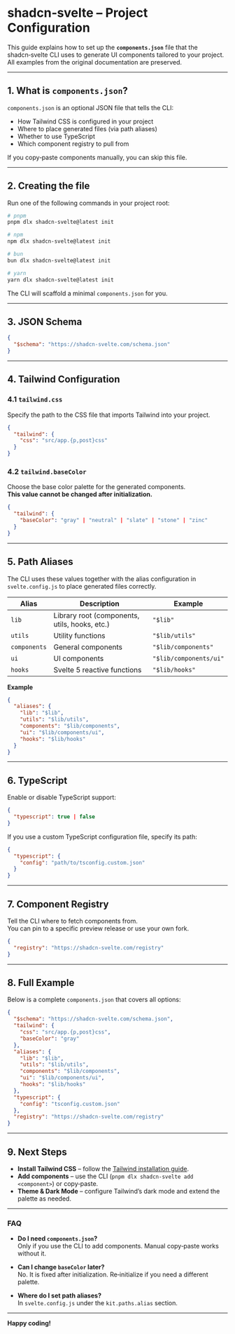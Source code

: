 # shadcn‑svelte – Project Configuration

This guide explains how to set up the **`components.json`** file that the shadcn‑svelte CLI uses to generate UI components tailored to your project.  
All examples from the original documentation are preserved.

---

## 1.  What is `components.json`?

`components.json` is an optional JSON file that tells the CLI:

* How Tailwind CSS is configured in your project  
* Where to place generated files (via path aliases)  
* Whether to use TypeScript  
* Which component registry to pull from

If you copy‑paste components manually, you can skip this file.

---

## 2.  Creating the file

Run one of the following commands in your project root:

```bash
# pnpm
pnpm dlx shadcn-svelte@latest init

# npm
npm dlx shadcn-svelte@latest init

# bun
bun dlx shadcn-svelte@latest init

# yarn
yarn dlx shadcn-svelte@latest init
```

The CLI will scaffold a minimal `components.json` for you.

---

## 3.  JSON Schema

```json
{
  "$schema": "https://shadcn-svelte.com/schema.json"
}
```

---

## 4.  Tailwind Configuration

### 4.1  `tailwind.css`

Specify the path to the CSS file that imports Tailwind into your project.

```json
{
  "tailwind": {
    "css": "src/app.{p,post}css"
  }
}
```

### 4.2  `tailwind.baseColor`

Choose the base color palette for the generated components.  
**This value cannot be changed after initialization.**

```json
{
  "tailwind": {
    "baseColor": "gray" | "neutral" | "slate" | "stone" | "zinc"
  }
}
```

---

## 5.  Path Aliases

The CLI uses these values together with the alias configuration in `svelte.config.js` to place generated files correctly.

| Alias | Description | Example |
|-------|-------------|---------|
| `lib` | Library root (components, utils, hooks, etc.) | `"$lib"` |
| `utils` | Utility functions | `"$lib/utils"` |
| `components` | General components | `"$lib/components"` |
| `ui` | UI components | `"$lib/components/ui"` |
| `hooks` | Svelte 5 reactive functions | `"$lib/hooks"` |

**Example**

```json
{
  "aliases": {
    "lib": "$lib",
    "utils": "$lib/utils",
    "components": "$lib/components",
    "ui": "$lib/components/ui",
    "hooks": "$lib/hooks"
  }
}
```

---

## 6.  TypeScript

Enable or disable TypeScript support:

```json
{
  "typescript": true | false
}
```

If you use a custom TypeScript configuration file, specify its path:

```json
{
  "typescript": {
    "config": "path/to/tsconfig.custom.json"
  }
}
```

---

## 7.  Component Registry

Tell the CLI where to fetch components from.  
You can pin to a specific preview release or use your own fork.

```json
{
  "registry": "https://shadcn-svelte.com/registry"
}
```

---

## 8.  Full Example

Below is a complete `components.json` that covers all options:

```json
{
  "$schema": "https://shadcn-svelte.com/schema.json",
  "tailwind": {
    "css": "src/app.{p,post}css",
    "baseColor": "gray"
  },
  "aliases": {
    "lib": "$lib",
    "utils": "$lib/utils",
    "components": "$lib/components",
    "ui": "$lib/components/ui",
    "hooks": "$lib/hooks"
  },
  "typescript": {
    "config": "tsconfig.custom.json"
  },
  "registry": "https://shadcn-svelte.com/registry"
}
```

---

## 9.  Next Steps

* **Install Tailwind CSS** – follow the [Tailwind installation guide](https://tailwindcss.com/docs/installation).  
* **Add components** – use the CLI (`pnpm dlx shadcn-svelte add <component>`) or copy‑paste.  
* **Theme & Dark Mode** – configure Tailwind’s dark mode and extend the palette as needed.  

---

### FAQ

* **Do I need `components.json`?**  
  Only if you use the CLI to add components. Manual copy‑paste works without it.

* **Can I change `baseColor` later?**  
  No. It is fixed after initialization. Re‑initialize if you need a different palette.

* **Where do I set path aliases?**  
  In `svelte.config.js` under the `kit.paths.alias` section.

---

**Happy coding!**